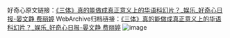 好奇心原文链接：[《三体》真的能做成真正意义上的华语科幻片？_娱乐_好奇心日报-晏文静 费丽婷](https://www.qdaily.com/articles/8810.html)
WebArchive归档链接：[《三体》真的能做成真正意义上的华语科幻片？_娱乐_好奇心日报-晏文静 费丽婷](http://web.archive.org/web/20190623153435/https://www.qdaily.com/articles/8810.html)
![image](http://ww3.sinaimg.cn/large/007d5XDpgy1g3vdvf9gcqj30u037s4qp)